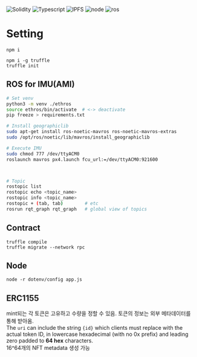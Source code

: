 ![Solidity](https://img.shields.io/badge/Solidity-v0.8.6-blue)
![Typescript](https://img.shields.io/badge/TypeScript-v4.3.5-blue)
![IPFS](https://img.shields.io/badge/IPFS-v0.16.2-orange)
![node](https://img.shields.io/badge/Node.js-v14.17.4-orange)
![ros](https://img.shields.io/badge/ROS-Noetic-orange)

# Setting

```
npm i

npm i -g truffle
truffle init
```

## ROS for IMU(AMI)

```bash
# Set venv
python3 -m venv ./ethros
source ethros/bin/activate  # <-> deactivate
pip freeze > requirements.txt

# Install geographiclib
sudo apt-get install ros-noetic-mavros ros-noetic-mavros-extras
sudo /opt/ros/noetic/lib/mavros/install_geographiclib

# Execute IMU
sudo chmod 777 /dev/ttyACM0
roslaunch mavros px4.launch fcu_url:=/dev/ttyACM0:921600



# Topic
rostopic list
rostopic echo <topic_name>
rostopic info <topic_name>
rostopic + (tab, tab)        # etc
rosrun rqt_graph rqt_graph   # global view of topics
```

## Contract

```
truffle compile
truffle migrate --network rpc
```

## Node

```
node -r dotenv/config app.js
```

## ERC1155

mint되는 각 토큰은 고유하고 수량을 정할 수 있음. 토큰의 정보는 외부 메타데이터를 통해 받아옴.  
The `uri` can include the string `{id}` which clients must replace with the actual token ID, in lowercase hexadecimal (with no 0x prefix) and leading zero padded to **64 hex** characters.  
16^64개의 NFT metadata 생성 가능
